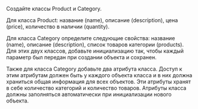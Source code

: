 Создайте классы Product и Category.

Для класса Product:
название (name),
описание (description),
цена (price),
количество в наличии (quantity).

Для класса Category определите следующие свойства:
название (name),
описание (description),
список товаров категории (products).
Для этих двух классов, добавьте инициализацию так, чтобы каждый параметр был передан при создании объекта и сохранен.

Также для класса Category добавьте два атрибута класса. Доступ к этим атрибутам должен быть у каждого объекта класса и в них должна храниться общая информация для всех объектов. 
Эти атрибуты хранят в себе количество категорий и количество товаров. Атрибуты класса должны заполняться автоматически при инициализации нового объекта.
